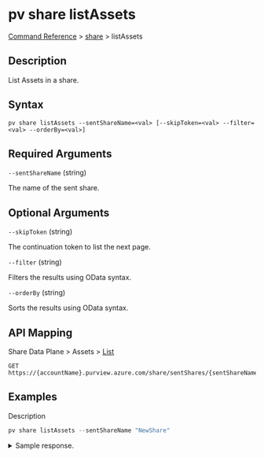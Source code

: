 # pv share listAssets

[Command Reference](../../../README.md#command-reference) > [share](./main.md) >  listAssets

## Description

List Assets in a share.

## Syntax

```
pv share listAssets --sentShareName=<val> [--skipToken=<val> --filter=<val> --orderBy=<val>]
```

## Required Arguments

`--sentShareName` (string)

The name of the sent share.

## Optional Arguments

`--skipToken` (string)

The continuation token to list the next page.

`--filter` (string)

Filters the results using OData syntax.

`--orderBy` (string)

Sorts the results using OData syntax.

## API Mapping

Share Data Plane > Assets > [List](https://docs.microsoft.com/en-us/rest/api/purview/sharedataplane/assets/list)
```
GET https://{accountName}.purview.azure.com/share/sentShares/{sentShareName}/assets
```

## Examples

Description
```powershell
pv share listAssets --sentShareName "NewShare"
```


<details><summary>Sample response.</summary>
<p>

```json
{
   "value":[
      {
         "id":"/sentShares/NewShare/assets/assetName",
         "kind":"BlobAccount",
         "name":"assetName",
         "properties":{
            "location":"uksouth",
            "paths":[
               {
                  "containerName":"products",
                  "receiverPath":"products.csv",
                  "senderPath":"products.csv"
               }
            ],
            "provisioningState":"Succeeded",
            "receiverAssetName":"assetName",
            "storageAccountResourceId":"/subscriptions/2c334b6c-e556-40ac-a4c0-c0d1d2e08ca0/resourceGroups/pv-7643-rg/providers/Microsoft.Storage/storageAccounts/storagedatashare01"
         },
         "type":"sentShares/assets"
      }
   ]
}
```
</p>
</details>
